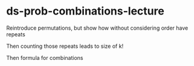 # ds-prob-combinations-lecture

Reintroduce permutations, but show how without considering order have repeats

Then counting those repeats leads to size of k! 

Then formula for combinations
